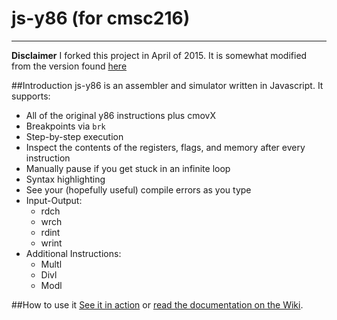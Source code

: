 js-y86 (for cmsc216)
======
---
**Disclaimer** I forked this project in April of 2015. It is somewhat modified from the version found [here](https://github.com/xsznix/js-y86)

##Introduction
js-y86 is an assembler and simulator written in Javascript. It supports:

-	All of the original y86 instructions plus cmovX
-	Breakpoints via `brk`
-	Step-by-step execution
-	Inspect the contents of the registers, flags, and memory after every instruction
-	Manually pause if you get stuck in an infinite loop
-	Syntax highlighting
-	See your (hopefully useful) compile errors as you type
-	Input-Output:
    - rdch
    - wrch
    - rdint
    - wrint	
-	Additional Instructions:
    - Multl
    - Divl
    - Modl
    	
##How to use it
[See it in action](https://jgluck.github.io/js-y86/) or [read the documentation on the Wiki](https://github.com/jdg/js-y86/wiki).
